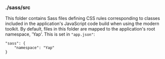 ### ./sass/src

This folder contains Sass files defining CSS rules corresponding to classes
included in the application's JavaScript code build when using the modern toolkit.
By default, files in this folder are mapped to the application's root namespace, 'Yap'.
This is set in `"app.json"`:

    "sass": {
        "namespace": "Yap"
    }